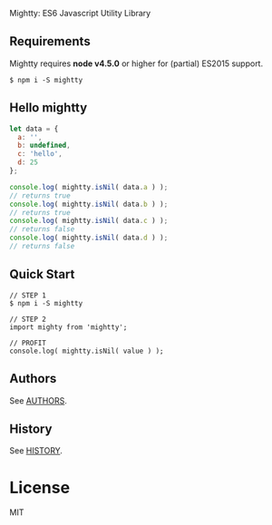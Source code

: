 Mightty: ES6 Javascript Utility Library

## Requirements
Mightty requires __node v4.5.0__ or higher for (partial) ES2015 support.

```
$ npm i -S mightty
```

## Hello mightty

```js
let data = {
  a: '',
  b: undefined,
  c: 'hello',
  d: 25
};

console.log( mightty.isNil( data.a ) );
// returns true
console.log( mightty.isNil( data.b ) );
// returns true
console.log( mightty.isNil( data.c ) );
// returns false
console.log( mightty.isNil( data.d ) );
// returns false

```

##  Quick Start

```
// STEP 1
$ npm i -S mightty

// STEP 2
import mighty from 'mightty';

// PROFIT
console.log( mightty.isNil( value ) );
```

## Authors

See [AUTHORS](AUTHORS.md).

## History

See [HISTORY](HISTORY.md).

# License

  MIT

